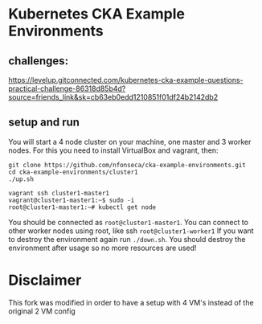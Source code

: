 # Kubernetes CKA Example Environments

## challenges:

https://levelup.gitconnected.com/kubernetes-cka-example-questions-practical-challenge-86318d85b4d?source=friends_link&sk=cb63eb0edd1210851f01df24b2142db2


## setup and run
You will start a 4 node cluster on your machine, one master and 3 worker nodes. For this you need to install VirtualBox and vagrant, then:


```
git clone https://github.com/nfonseca/cka-example-environments.git
cd cka-example-environments/cluster1
./up.sh

vagrant ssh cluster1-master1
vagrant@cluster1-master1:~$ sudo -i
root@cluster1-master1:~# kubectl get node
```

You should be connected as `root@cluster1-master1`. You can connect to other worker nodes using root, like ssh `root@cluster1-worker1`
If you want to destroy the environment again run `./down.sh`. You should destroy the environment after usage so no more resources are used!


# Disclaimer

This fork was modified in order to have a setup with 4 VM's instead of the original 2 VM config
